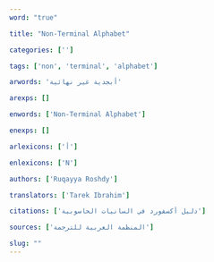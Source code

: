 ```yaml
---
word: "true"

title: "Non-Terminal Alphabet"

categories: ['']

tags: ['non', 'terminal', 'alphabet']

arwords: 'أبجدية غير نهائية'

arexps: []

enwords: ['Non-Terminal Alphabet']

enexps: []

arlexicons: ['أ']

enlexicons: ['N']

authors: ['Ruqayya Roshdy']

translators: ['Tarek Ibrahim']

citations: ['دليل أكسفورد في السانيات الحاسوبية']

sources: ['المنظمة العربية للترجمة']

slug: ""
---
```


